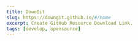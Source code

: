 ```yaml
---
title: DownGit
slug: https://downgit.github.io/#/home
excerpt: Create GitHub Resource Download Link.
tags: [develop, opensource]
---
```

